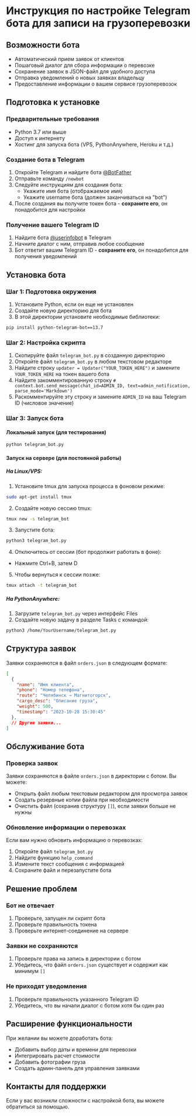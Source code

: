 # Инструкция по настройке Telegram бота для записи на грузоперевозки

## Возможности бота

- Автоматический прием заявок от клиентов
- Пошаговый диалог для сбора информации о перевозке
- Сохранение заявок в JSON-файл для удобного доступа
- Отправка уведомлений о новых заявках владельцу
- Предоставление информации о вашем сервисе грузоперевозок

## Подготовка к установке

### Предварительные требования

- Python 3.7 или выше
- Доступ к интернету
- Хостинг для запуска бота (VPS, PythonAnywhere, Heroku и т.д.)

### Создание бота в Telegram

1. Откройте Telegram и найдите бота [@BotFather](https://t.me/BotFather)
2. Отправьте команду `/newbot`
3. Следуйте инструкциям для создания бота:
   - Укажите имя бота (отображаемое имя)
   - Укажите username бота (должен заканчиваться на "bot")
4. После создания вы получите токен бота - **сохраните его**, он понадобится для настройки

### Получение вашего Telegram ID

1. Найдите бота [@userinfobot](https://t.me/userinfobot) в Telegram
2. Начните диалог с ним, отправив любое сообщение
3. Бот ответит вашим Telegram ID - **сохраните его**, он понадобится для получения уведомлений

## Установка бота

### Шаг 1: Подготовка окружения

1. Установите Python, если он еще не установлен
2. Создайте новую директорию для бота
3. В этой директории установите необходимые библиотеки:

```bash
pip install python-telegram-bot==13.7
```

### Шаг 2: Настройка скрипта

1. Скопируйте файл `telegram_bot.py` в созданную директорию
2. Откройте файл `telegram_bot.py` в любом текстовом редакторе
3. Найдите строку `updater = Updater("YOUR_TOKEN_HERE")` и замените `YOUR_TOKEN_HERE` на токен вашего бота
4. Найдите закомментированную строку `# context.bot.send_message(chat_id=ADMIN_ID, text=admin_notification, parse_mode='Markdown')`
5. Раскомментируйте эту строку и замените `ADMIN_ID` на ваш Telegram ID (числовое значение)

### Шаг 3: Запуск бота

#### Локальный запуск (для тестирования)

```bash
python telegram_bot.py
```

#### Запуск на сервере (для постоянной работы)

##### На Linux/VPS:

1. Установите tmux для запуска процесса в фоновом режиме:
```bash
sudo apt-get install tmux
```

2. Создайте новую сессию tmux:
```bash
tmux new -s telegram_bot
```

3. Запустите бота:
```bash
python3 telegram_bot.py
```

4. Отключитесь от сессии (бот продолжит работать в фоне):
- Нажмите Ctrl+B, затем D

5. Чтобы вернуться к сессии позже:
```bash
tmux attach -t telegram_bot
```

##### На PythonAnywhere:

1. Загрузите `telegram_bot.py` через интерфейс Files
2. Создайте новую задачу в разделе Tasks с командой:
```bash
python3 /home/YourUsername/telegram_bot.py
```

## Структура заявок

Заявки сохраняются в файл `orders.json` в следующем формате:

```json
[
  {
    "name": "Имя клиента",
    "phone": "Номер телефона",
    "route": "Челябинск → Магнитогорск",
    "cargo_desc": "Описание груза",
    "weight": 500,
    "timestamp": "2023-10-28 15:30:45"
  },
  // Другие заявки...
]
```

## Обслуживание бота

### Проверка заявок

Заявки сохраняются в файле `orders.json` в директории с ботом. Вы можете:
- Открыть файл любым текстовым редактором для просмотра заявок
- Создать резервные копии файла при необходимости
- Очистить файл (сохранив структуру `[]`), если заявки больше не нужны

### Обновление информации о перевозках

Если вам нужно обновить информацию о перевозках:

1. Откройте файл `telegram_bot.py`
2. Найдите функцию `help_command`
3. Измените текст сообщения с информацией
4. Сохраните файл и перезапустите бота

## Решение проблем

### Бот не отвечает

1. Проверьте, запущен ли скрипт бота
2. Проверьте правильность токена
3. Проверьте интернет-соединение на сервере

### Заявки не сохраняются

1. Проверьте права на запись в директории с ботом
2. Убедитесь, что файл `orders.json` существует и содержит как минимум `[]`

### Не приходят уведомления

1. Проверьте правильность указанного Telegram ID
2. Убедитесь, что вы начали диалог с ботом хотя бы один раз

## Расширение функциональности

При желании вы можете доработать бота:

- Добавить выбор даты и времени для перевозки
- Интегрировать расчет стоимости
- Добавить фотографии груза
- Создать админ-панель для управления заявками

## Контакты для поддержки

Если у вас возникли сложности с настройкой бота, вы можете обратиться за помощью. 